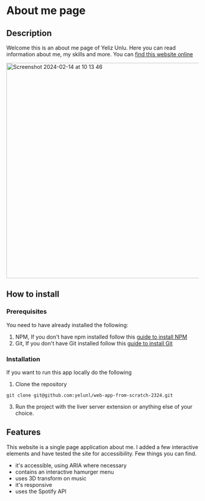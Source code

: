 # About me page
## Description
Welcome this is an about me page of Yeliz Unlu. Here you can read information about me, my skills and more. You can [find this website online](yelunl.github.io/web-app-from-scratch-2324/)

<!-- Add a nice poster image here at the end of the week, showing off your shiny frontend 📸 -->
<img width="565" alt="Screenshot 2024-02-14 at 10 13 46" src="https://github.com/yelunl/web-app-from-scratch-2324/assets/112821013/12ed5cdc-395b-493e-ba20-5bc791cfb893">

## How to install

### Prerequisites
You need to have already installed the following:
1. NPM, If you don't have npm installed follow this [guide to install NPM](https://docs.npmjs.com/downloading-and-installing-node-js-and-npm)
2. Git, If you don't have Git installed follow this [guide to install Git](https://git-scm.com/book/en/v2/Getting-Started-Installing-Git)

### Installation
If you want to run this app locally do the following
1. Clone the repository
```shell
git clone git@github.com:yelunl/web-app-from-scratch-2324.git
```
3. Run the project with the liver server extension or anything else of your choice.

## Features
This website is a single page application about me. I added a few interactive elements and have tested the site for accessibility. Few things you can find.
* it's accessible, using ARIA where necessary
* contains an interactive hamurger menu
* uses 3D transform on music
* it's responsive
* uses the Spotify API

<!-- What external data source is featured in your project and what are its properties 🌠 -->

<!-- Maybe a checklist of done stuff and stuff still on your wishlist? ✅ -->
